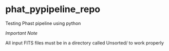 # phat_pypipeline_repo

Testing Phast pipeline using python

_Important Note_

All input FITS files must be in a directory called Unsorted/ to work properly
